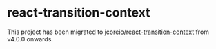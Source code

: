 # react-transition-context

This project has been migrated to [jcoreio/react-transition-context](https://github.com/jcoreio/react-transition-context) from v4.0.0 onwards.
